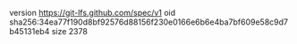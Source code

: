 version https://git-lfs.github.com/spec/v1
oid sha256:34ea77f190d8bf92576d88156f230e0166e6b6e4ba7bf609e58c9d7b45131eb4
size 2378
